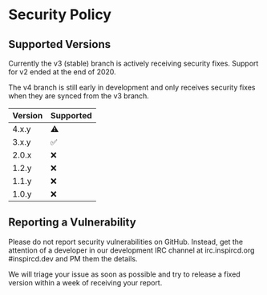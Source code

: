 # Security Policy

## Supported Versions

Currently the v3 (stable) branch is actively receiving security fixes. Support for v2 ended at the end of 2020.

The v4 branch is still early in development and only receives security fixes when they are synced from the v3 branch.

Version | Supported
------- | ---------
4.x.y   | :warning:
3.x.y   | :white_check_mark:
2.0.x   | :x:
1.2.y   | :x:
1.1.y   | :x:
1.0.y   | :x:

## Reporting a Vulnerability

Please do not report security vulnerabilities on GitHub. Instead, get the attention of a developer in our development IRC channel at irc.inspircd.org #inspircd.dev and PM them the details.

We will triage your issue as soon as possible and try to release a fixed version within a week of receiving your report.

